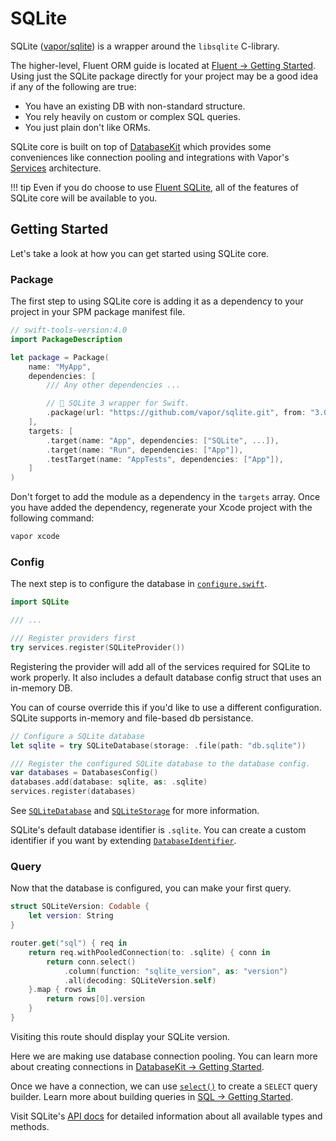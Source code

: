 # SQLite

SQLite ([vapor/sqlite](https://github.com/vapor/sqlite)) is a wrapper around the `libsqlite` C-library.

The higher-level, Fluent ORM guide is located at [Fluent &rarr; Getting Started](../fluent/getting-started.md). Using just the SQLite package directly for your project may be a good idea if any of the following are true:

- You have an existing DB with non-standard structure.
- You rely heavily on custom or complex SQL queries.
- You just plain don't like ORMs.

SQLite core is built on top of [DatabaseKit](../database-kit/getting-started.md) which provides some conveniences like connection pooling and integrations with Vapor's [Services](../getting-started/services.md) architecture.

!!! tip
    Even if you do choose to use [Fluent SQLite](../fluent/getting-started.md), all of the features of SQLite core will be available to you.

## Getting Started

Let's take a look at how you can get started using SQLite core.

### Package

The first step to using SQLite core is adding it as a dependency to your project in your SPM package manifest file.

```swift
// swift-tools-version:4.0
import PackageDescription

let package = Package(
    name: "MyApp",
    dependencies: [
        /// Any other dependencies ...

        // 🔵 SQLite 3 wrapper for Swift.
        .package(url: "https://github.com/vapor/sqlite.git", from: "3.0.0"),
    ],
    targets: [
        .target(name: "App", dependencies: ["SQLite", ...]),
        .target(name: "Run", dependencies: ["App"]),
        .testTarget(name: "AppTests", dependencies: ["App"]),
    ]
)
```

Don't forget to add the module as a dependency in the `targets` array. Once you have added the dependency, regenerate your Xcode project with the following command:

```sh
vapor xcode
```

### Config

The next step is to configure the database in [`configure.swift`](../getting-started/structure.md#configureswift).

```swift
import SQLite

/// ...

/// Register providers first
try services.register(SQLiteProvider())
```

Registering the provider will add all of the services required for SQLite to work properly. It also includes a default database config struct that uses an in-memory DB.

You can of course override this if you'd like to use a different configuration. SQLite supports in-memory and file-based db persistance.

```swift
// Configure a SQLite database
let sqlite = try SQLiteDatabase(storage: .file(path: "db.sqlite"))

/// Register the configured SQLite database to the database config.
var databases = DatabasesConfig()
databases.add(database: sqlite, as: .sqlite)
services.register(databases)
```

See [`SQLiteDatabase`](https://api.vapor.codes/sqlite/latest/SQLite/Classes/SQLiteDatabase.html) and [`SQLiteStorage`](https://api.vapor.codes/sqlite/latest/SQLite/Enums/SQLiteStorage.html) for more information.

SQLite's default database identifier is `.sqlite`. You can create a custom identifier if you want by extending [`DatabaseIdentifier`](https://api.vapor.codes/database-kit/latest/DatabaseKit/Structs/DatabaseIdentifier.html). 

### Query

Now that the database is configured, you can make your first query.

```swift
struct SQLiteVersion: Codable {
    let version: String
}

router.get("sql") { req in
    return req.withPooledConnection(to: .sqlite) { conn in
        return conn.select()
            .column(function: "sqlite_version", as: "version")
            .all(decoding: SQLiteVersion.self)
    }.map { rows in
        return rows[0].version
    }
}
```

Visiting this route should display your SQLite version. 

Here we are making use database connection pooling. You can learn more about creating connections in [DatabaseKit &rarr; Getting Started](../database-kit/getting-started.md).

Once we have a connection, we can use [`select()`](https://api.vapor.codes/sql/latest/SQL/Protocols/SQLConnection.html#/s:3SQL13SQLConnectionPAAE6selectAA16SQLSelectBuilderCyxGyF) to create a `SELECT` query builder. Learn more about building queries in [SQL &rarr; Getting Started](../sql/getting-started.md).

Visit SQLite's [API docs](https://api.vapor.codes/sqlite/latest/SQLite/index.html) for detailed information about all available types and methods.
